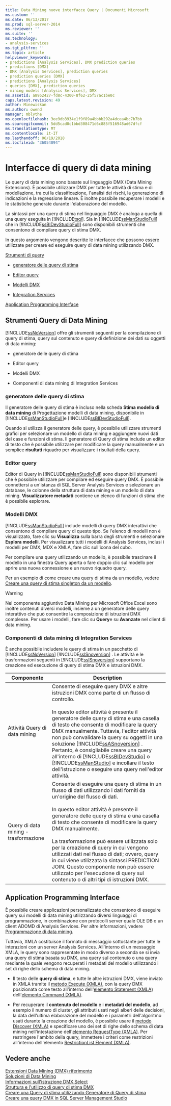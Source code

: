 ```yaml
---
title: Data Mining nuove interfacce Query | Documenti Microsoft
ms.custom: ''
ms.date: 06/13/2017
ms.prod: sql-server-2014
ms.reviewer: ''
ms.suite: ''
ms.technology:
- analysis-services
ms.tgt_pltfrm: ''
ms.topic: article
helpviewer_keywords:
- predictions [Analysis Services], DMX prediction queries
- predictions [DMX]
- DMX [Analysis Services], prediction queries
- prediction queries [DMX]
- predictions [Analysis Services]
- queries [DMX], prediction queries
- mining models [Analysis Services], DMX
ms.assetid: a8952427-fd8c-4300-8f62-25f57ac1be0c
caps.latest.revision: 49
author: Minewiskan
ms.author: owend
manager: mblythe
ms.openlocfilehash: 3ee9db3934e1f9f89a4bbbb292a4dcea4bc7b7bb
ms.sourcegitcommit: 5dd5cad0c1bbd308471d6c885f516948ad67dfcf
ms.translationtype: MT
ms.contentlocale: it-IT
ms.lasthandoff: 06/19/2018
ms.locfileid: "36054894"
---
```

# <a name="data-mining-query-interfaces"></a>Interfacce di query di data mining
  Le query di data mining sono basate sul linguaggio DMX (Data Mining Extensions). È possibile utilizzare DMX per tutte le attività di stima e di modellazione, tra cui la classificazione, l'analisi dei rischi, la generazione di indicazioni e la regressione lineare. È inoltre possibile recuperare i modelli e le statistiche generate durante l'elaborazione del modello.  
  
 La sintassi per una query di stima nel linguaggio DMX è analoga a quella di una query eseguita in [!INCLUDE[tsql](../../includes/tsql-md.md)]. Sia in [!INCLUDE[ssManStudioFull](../../includes/ssmanstudiofull-md.md)] che in [!INCLUDE[ssBIDevStudioFull](../../includes/ssbidevstudiofull-md.md)] sono disponibili strumenti che consentono di compilare query di stima DMX.  
  
 In questo argomento vengono descritte le interfacce che possono essere utilizzate per creare ed eseguire query di data mining utilizzando DMX.  
  
 [Strumenti di query](#bkmk_Tools)  
  
-   [generatore delle query di stima](#bkmk_Builder)  
  
-   [Editor query](#bkmk_QueryEditor)  
  
-   [Modelli DMX](#bkmk_Templates)  
  
-   [Integration Services](#bkmk_SSIS)  
  
 [Application Programming Interface](#bkmk_API)  
  
##  <a name="bkmk_Tools"></a> Strumenti Query di Data Mining  
 [!INCLUDE[ssNoVersion](../../includes/ssnoversion-md.md)] offre gli strumenti seguenti per la compilazione di query di stima, query sul contenuto e query di definizione dei dati su oggetti di data mining:  
  
-   generatore delle query di stima  
  
-   Editor query  
  
-   Modelli DMX  
  
-   Componenti di data mining di Integration Services  
  
###  <a name="bkmk_Builder"></a> generatore delle query di stima  
 Il generatore delle query di stima è incluso nella scheda **Stima modello di data mining** di Progettazione modelli di data mining, disponibile in [!INCLUDE[ssManStudioFull](../../includes/ssmanstudiofull-md.md)]e [!INCLUDE[ssBIDevStudioFull](../../includes/ssbidevstudiofull-md.md)].  
  
 Quando si utilizza il generatore delle query, è possibile utilizzare strumenti grafici per selezionare un modello di data mining e aggiungere nuovi dati del case e funzioni di stima. Il generatore di Query di stima include un editor di testo che è possibile utilizzare per modificare la query manualmente e un semplice **risultati** riquadro per visualizzare i risultati della query.  
  
###  <a name="bkmk_QueryEditor"></a> Editor query  
 Editor di Query in [!INCLUDE[ssManStudioFull](../../includes/ssmanstudiofull-md.md)] sono disponibili strumenti che è possibile utilizzare per compilare ed eseguire query DMX. È possibile connettersi a un'istanza di SQL Server Analysis Services e selezionare un database, le colonne della struttura di data mining e un modello di data mining. **Visualizzatore metadati** contiene un elenco di funzioni di stima che è possibile esplorare.  
  
###  <a name="bkmk_Templates"></a> Modelli DMX  
 [!INCLUDE[ssManStudioFull](../../includes/ssmanstudiofull-md.md)] include modelli di query DMX interattivi che consentono di compilare query di questo tipo. Se l'elenco di modelli non è visualizzato, fare clic su **Visualizza** sulla barra degli strumenti e selezionare **Esplora modelli**. Per visualizzare tutti i modelli di Analysis Services, inclusi i modelli per DMX, MDX e XMLA, fare clic sull'icona del cubo.  
  
 Per compilare una query utilizzando un modello, è possibile trascinare il modello in una finestra Query aperta o fare doppio clic sul modello per aprire una nuova connessione e un nuovo riquadro query.  
  
 Per un esempio di come creare una query di stima da un modello, vedere [Creare una query di stima singleton da un modello](create-a-singleton-prediction-query-from-a-template.md).  
  
> [!WARNING]  
>  Nel componente aggiuntivo Data Mining per Microsoft Office Excel sono inoltre contenuti diversi modelli, insieme a un generatore delle query interattivo che può consentire la composizione di istruzioni DMX complesse. Per usare i modelli, fare clic su **Query**e su **Avanzate** nel client di data mining.  
  
###  <a name="bkmk_SSIS"></a> Componenti di data mining di Integration Services  
 È anche possibile includere le query di stima in un pacchetto di [!INCLUDE[ssNoVersion](../../includes/ssnoversion-md.md)] [!INCLUDE[ssISnoversion](../../includes/ssisnoversion-md.md)] . Le attività e le trasformazioni seguenti in [!INCLUDE[ssISnoversion](../../includes/ssisnoversion-md.md)] supportano la creazione ed esecuzione di query di stima DMX e istruzioni DMX.  
  
|Componente|Description|  
|---------------|-----------------|  
|Attività Query di data mining|Consente di eseguire query DMX e altre istruzioni DMX come parte di un flusso di controllo.<br /><br /> In questo editor attività è presente il generatore delle query di stima e una casella di testo che consente di modificare la query DMX manualmente. Tuttavia, l'editor attività non può convalidare la query su oggetti in una soluzione [!INCLUDE[ssASnoversion](../../includes/ssasnoversion-md.md)] . Pertanto, è consigliabile creare una query all'interno di [!INCLUDE[ssBIDevStudio](../../includes/ssbidevstudio-md.md)] o [!INCLUDE[ssManStudio](../../includes/ssmanstudio-md.md)] e incollare il testo dell'istruzione o eseguire una query nell'editor attività.|  
|Query di data mining - trasformazione|Consente di eseguire una query di stima in un flusso di dati utilizzando i dati forniti da un'origine del flusso di dati.<br /><br /> In questo editor attività è presente il generatore delle query di stima e una casella di testo che consente di modificare la query DMX manualmente.<br /><br /> La trasformazione può essere utilizzata solo per la creazione di query in cui vengono utilizzati dati nel flusso di dati; ovvero, query in cui viene utilizzata la sintassi PREDICTION JOIN. Questo componente non può essere utilizzato per l'esecuzione di query sul contenuto o di altri tipi di istruzioni DMX.|  
  
##  <a name="bkmk_API"></a> Application Programming Interface  
 È possibile creare applicazioni personalizzate che consentono di eseguire query sui modelli di data mining utilizzando diversi linguaggi di programmazione, in combinazione con protocolli server quale OLE DB o un client ADOMD di Analysis Services. Per altre informazioni, vedere [Programmazione di data mining](../dev-guide/data-mining-programming.md).  
  
 Tuttavia, XMLA costituisce il formato di messaggio sottostante per tutte le interazioni con un server Analysis Services. All'interno di un messaggio XMLA, le query sono rappresentate in modo diverso a seconda se si invia una query di stima basata su DMX, una query sul contenuto o una query mediante la quale vengono recuperati i metadati del modello utilizzando i set di righe dello schema di data mining.  
  
-   Il testo delle **query di stima**, e tutte le altre istruzioni DMX, viene inviato in XMLA tramite il [metodo Execute &#40;XMLA&#41;](../xmla/xml-elements-methods-execute.md), con la query DMX posizionata come testo all'interno dell'[elemento Statement &#40;XMLA&#41;](../xmla/xml-elements-commands/statement-element-xmla.md) dell'[elemento Command &#40;XMLA&#41;](../xmla/xml-elements-properties/command-element-xmla.md).  
  
-   Per recuperare il **contenuto del modello** e i **metadati del modello**, ad esempio il numero di cluster, gli attributi usati negli alberi delle decisioni, la data dell'ultima elaborazione del modello e i parametri dell'algoritmo usati durante la creazione del modello, è possibile usare il [metodo Discover &#40;XMLA&#41;](../xmla/xml-elements-methods-discover.md) e specificare uno dei set di righe dello schema di data mining nell'intestazione dell'[elemento RequestType &#40;XMLA&#41;](../xmla/xml-elements-properties/type-element-xmla.md). Per restringere l'ambito della query, immettere i criteri come restrizioni all'interno dell'elemento [RestrictionList Element &#40;XMLA&#41;](../xmla/xml-elements-properties/restrictionlist-element-xmla.md).  
  
## <a name="see-also"></a>Vedere anche  
 [Estensioni Data Mining &#40;DMX&#41; riferimento](/sql/dmx/data-mining-extensions-dmx-reference)   
 [Soluzioni di Data Mining](data-mining-solutions.md)   
 [Informazioni sull'istruzione DMX Select](/sql/dmx/understanding-the-dmx-select-statement)   
 [Struttura e l'utilizzo di query di stima DMX](/sql/dmx/structure-and-usage-of-dmx-prediction-queries)   
 [Creare una Query di stima utilizzando Generatore di Query di stima](create-a-prediction-query-using-the-prediction-query-builder.md)   
 [Creare una query DMX in SQL Server Management Studio](create-a-dmx-query-in-sql-server-management-studio.md)  
  
  
